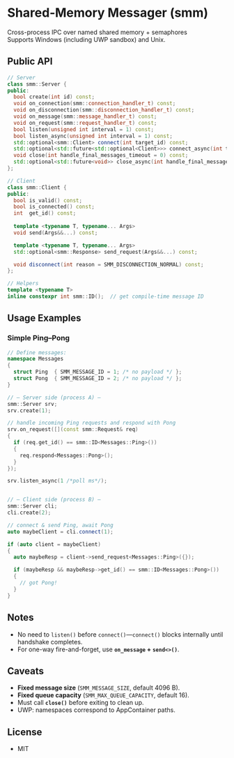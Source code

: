 # Shared‐Memory Messager (smm)

Cross-process IPC over named shared memory + semaphores  
Supports Windows (including UWP sandbox) and Unix.

## Public API

```cpp
// Server
class smm::Server {
public:
  bool create(int id) const;
  void on_connection(smm::connection_handler_t) const;
  void on_disconnection(smm::disconnection_handler_t) const;
  void on_message(smm::message_handler_t) const;
  void on_request(smm::request_handler_t) const;
  bool listen(unsigned int interval = 1) const;
  bool listen_async(unsigned int interval = 1) const;
  std::optional<smm::Client> connect(int target_id) const;
  std::optional<std::future<std::optional<Client>>> connect_async(int target_id) const;
  void close(int handle_final_messages_timeout = 0) const;
  std::optional<std::future<void>> close_async(int handle_final_messages_timeout = 0) const;
};

// Client
class smm::Client {
public:
  bool is_valid() const;
  bool is_connected() const;
  int  get_id() const;
  
  template <typename T, typename... Args>
  void send(Args&&...) const;

  template <typename T, typename... Args>
  std::optional<smm::Response> send_request(Args&&...) const;

  void disconnect(int reason = SMM_DISCONNECTION_NORMAL) const;
};

// Helpers
template <typename T>
inline constexpr int smm::ID();  // get compile-time message ID
````

## Usage Examples

### Simple Ping–Pong

```cpp
// Define messages:
namespace Messages
{
  struct Ping  { SMM_MESSAGE_ID = 1; /* no payload */ };
  struct Pong  { SMM_MESSAGE_ID = 2; /* no payload */ };
}

// — Server side (process A) —
smm::Server srv;
srv.create(1);

// handle incoming Ping requests and respond with Pong
srv.on_request([](const smm::Request& req)
{
  if (req.get_id() == smm::ID<Messages::Ping>())
  {
    req.respond<Messages::Pong>();
  }
});

srv.listen_async(1 /*poll ms*/);


// — Client side (process B) —
smm::Server cli;
cli.create(2);

// connect & send Ping, await Pong
auto maybeClient = cli.connect(1);

if (auto client = maybeClient)
{
  auto maybeResp = client->send_request<Messages::Ping>({});

  if (maybeResp && maybeResp->get_id() == smm::ID<Messages::Pong>())
  {
    // got Pong!
  }
}
```

## Notes

* No need to `listen()` before `connect()`—`connect()` blocks internally until handshake completes.
* For one-way fire-and-forget, use **`on_message` + `send<>()`**.

## Caveats

* **Fixed message size** (`SMM_MESSAGE_SIZE`, default 4096 B).
* **Fixed queue capacity** (`SMM_MAX_QUEUE_CAPACITY`, default 16).
* Must call **`close()`** before exiting to clean up.
* UWP: namespaces correspond to AppContainer paths.

## License

* MIT
